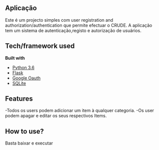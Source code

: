 ## Aplicação
Este é um projecto simples com user registration and authorization/authentication que permite efectuar o CRUDE.
A aplicação tem um sistema de autenticação,registo e autorização de usuários.

## Tech/framework used

<b>Built with</b>
- [Python 3.6](https://www.python.org/downloads/release/python-360/)
- [Flask](http://flask.pocoo.org)
- [Google Oauth](https://developers.google.com/identity/protocols/OAuth2)
- [SQLite](http://www.sqlitetutorial.net/sqlite-python/)



## Features
-Todos os users podem adicionar um item à qualquer categoria.
-Os user podem apagar e editar os seus respectivos Items.



## How to use?
Basta baixar e executar

